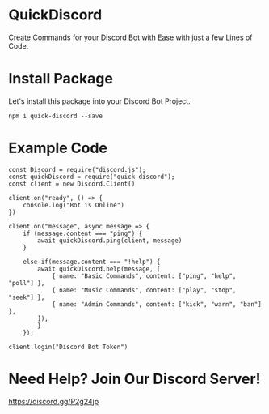 # QuickDiscord

Create Commands for your Discord Bot with Ease with just a few Lines of Code.

# Install Package

Let's install this package into your Discord Bot Project.

`npm i quick-discord --save`

# Example Code

```
const Discord = require("discord.js");
const quickDiscord = require("quick-discord");
const client = new Discord.Client()

client.on("ready", () => {
    console.log("Bot is Online")
})

client.on("message", async message => {
    if (message.content === "ping") {
        await quickDiscord.ping(client, message)
    }

    else if(message.content === "!help") {
        await quickDiscord.help(message, [
            { name: "Basic Commands", content: ["ping", "help", "poll"] },
            { name: "Music Commands", content: ["play", "stop", "seek"] },
            { name: "Admin Commands", content: ["kick", "warn", "ban"] },
        ]);
        }
    });

client.login("Discord Bot Token")
```

# Need Help? Join Our Discord Server!

https://discord.gg/P2g24jp